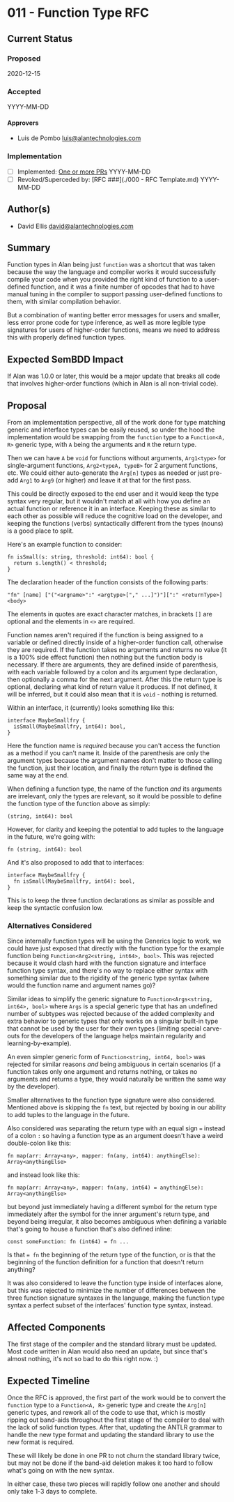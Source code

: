 # 011 - Function Type RFC

## Current Status

### Proposed

2020-12-15

### Accepted

YYYY-MM-DD

#### Approvers

- Luis de Pombo <luis@alantechnologies.com>

### Implementation

- [ ] Implemented: [One or more PRs](https://github.com/alantech/alan/some-pr-link-here) YYYY-MM-DD
- [ ] Revoked/Superceded by: [RFC ###](./000 - RFC Template.md) YYYY-MM-DD

## Author(s)

- David Ellis <david@alantechnologies.com>

## Summary

Function types in Alan being just `function` was a shortcut that was taken because the way the language and compiler works it would successfully compile your code when you provided the right kind of function to a user-defined function, and it was a finite number of opcodes that had to have manual tuning in the compiler to support passing user-defined functions to them, with similar compilation behavior.

But a combination of wanting better error messages for users and smaller, less error prone code for type inference, as well as more legible type signatures for users of higher-order functions, means we need to address this with properly defined function types.

## Expected SemBDD Impact

If Alan was 1.0.0 or later, this would be a major update that breaks all code that involves higher-order functions (which in Alan is all non-trivial code).

## Proposal

From an implementation perspective, all of the work done for type matching generic and interface types can be easily reused, so under the hood the implementation would be swapping from the `function` type to a `Function<A, R>` generic type, with `A` being the arguments and `R` the return type.

Then we can have `A` be `void` for functions without arguments, `Arg1<type>` for single-argument functions, `Arg2<typeA, typeB>` for 2 argument functions, etc. We could either auto-generate the `Arg[n]` types as needed or just pre-add `Arg1` to `Arg9` (or higher) and leave it at that for the first pass.

This could be directly exposed to the end user and it would keep the type syntax very regular, but it wouldn't match at all with how you define an actual function or reference it in an interface. Keeping these as similar to each other as possible will reduce the cognitive load on the developer, and keeping the functions (verbs) syntactically different from the types (nouns) is a good place to split.

Here's an example function to consider:

```ln
fn isSmall(s: string, threshold: int64): bool {
  return s.length() < threshold;
}
```

The declaration header of the function consists of the following parts:

```"fn" [name] ["("<argname>":" <argtype>["," ...]")"][":" <returnType>] <body>```

The elements in quotes are exact character matches, in brackets `[]` are optional and the elements in `<>` are required.

Function names aren't required if the function is being assigned to a variable or defined directly inside of a higher-order function call, otherwise they are required. If the function takes no arguments and returns no value (it is a 100% side effect function) then nothing but the function body is necessary. If there are arguments, they are defined inside of parenthesis, with each variable followed by a colon and its argument type declaration, then optionally a comma for the next argument. After this the return type is optional, declaring what kind of return value it produces. If not defined, it will be inferred, but it could also mean that it is `void` - nothing is returned.

Within an interface, it (currently) looks something like this:

```ln
interface MaybeSmallfry {
  isSmall(MaybeSmallfry, int64): bool,
}
```

Here the function name is *required* because you can't access the function as a method if you can't name it. Inside of the parenthesis are only the argument types because the argument names don't matter to those calling the function, just their location, and finally the return type is defined the same way at the end.

When defining a function type, the name of the function *and* its arguments are irrelevant, only the types are relevant, so it would be possible to define the function type of the function above as simply:

```ln
(string, int64): bool
```

However, for clarity and keeping the potential to add tuples to the language in the future, we're going with:

```ln
fn (string, int64): bool
```

And it's also proposed to add that to interfaces:

```ln
interface MaybeSmallfry {
  fn isSmall(MaybeSmallfry, int64): bool,
}
```

This is to keep the three function declarations as similar as possible and keep the syntactic confusion low.

### Alternatives Considered

Since internally function types will be using the Generics logic to work, we could have just exposed that directly with the function type for the example function being `Function<Arg2<string, int64>, bool>`. This was rejected because it would clash hard with the function signature and interface function type syntax, and there's no way to replace either syntax with something similar due to the rigidity of the generic type syntax (where would the function name and argument names go)?

Similar ideas to simplify the generic signature to `Function<Args<string, int64>, bool>` where `Args` is a special generic type that has an undefined number of subtypes was rejected because of the added complexity and extra behavior to generic types that only works on a singular built-in type that cannot be used by the user for their own types (limiting special carve-outs for the developers of the language helps maintain regularity and learning-by-example).

An even simpler generic form of `Function<string, int64, bool>` was rejected for similar reasons *and* being ambiguous in certain scenarios (if a function takes only one argument and returns nothing, or takes no arguments and returns a type, they would naturally be written the same way by the developer).

Smaller alternatives to the function type signature were also considered. Mentioned above is skipping the `fn` text, but rejected by boxing in our ability to add tuples to the language in the future.

Also considered was separating the return type with an equal sign `=` instead of a colon `:` so having a function type as an argument doesn't have a weird double-colon like this:

```ln
fn map(arr: Array<any>, mapper: fn(any, int64): anythingElse): Array<anythingElse>
```

and instead look like this:

```ln
fn map(arr: Array<any>, mapper: fn(any, int64) = anythingElse): Array<anythingElse>
```

but beyond just immediately having a different symbol for the return type immediately after the symbol for the inner argument's return type, and beyond being irregular, it also becomes ambiguous when defining a variable that's going to house a function that's also defined inline:

```ln
const someFunction: fn (int64) = fn ...
```

Is that `= fn` the beginning of the return type of the function, or is that the beginning of the function definition for a function that doesn't return anything?

It was also considered to leave the function type inside of interfaces alone, but this was rejected to minimize the number of differences between the three function signature syntaxes in the language, making the function type syntax a perfect subset of the interfaces' function type syntax, instead.

## Affected Components

The first stage of the compiler and the standard library must be updated. Most code written in Alan would also need an update, but since that's almost nothing, it's not so bad to do this right now. :)

## Expected Timeline

Once the RFC is approved, the first part of the work would be to convert the `function` type to a `Function<A, R>` generic type and create the `Arg[n]` generic types, and rework all of the code to use that, which is mostly ripping out band-aids throughout the first stage of the compiler to deal with the lack of solid function types. After that, updating the ANTLR grammar to handle the new type format and updating the standard library to use the new format is required.

These will likely be done in one PR to not churn the standard library twice, but may not be done if the band-aid deletion makes it too hard to follow what's going on with the new syntax.

In either case, these two pieces will rapidly follow one another and should only take 1-3 days to complete.

